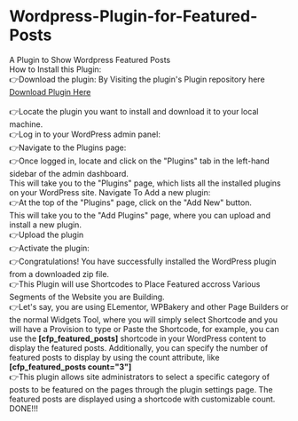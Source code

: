 # Wordpress-Plugin-for-Featured-Posts
A Plugin to Show Wordpress Featured Posts
<br>How to Install this Plugin:
<br>👉Download the plugin:
By Visiting the plugin's Plugin repository here <a href="https://github.com/jerryisuwamakeri/Wordpress-Plugin-for-Featured-Posts/blob/main/custom-featured-posts.zip">Download Plugin Here</a><br>
<br>👉Locate the plugin you want to install and download it to your local machine.
<br>👉Log in to your WordPress admin panel:
<br>👉Navigate to the Plugins page:
<br>👉Once logged in, locate and click on the "Plugins" tab in the left-hand sidebar of the admin dashboard.
<br>This will take you to the "Plugins" page, which lists all the installed plugins on your WordPress site.
Navigate To Add a new plugin:
<br>👉At the top of the "Plugins" page, click on the "Add New" button.
<br>This will take you to the "Add Plugins" page, where you can upload and install a new plugin.
<br>👉Upload the plugin
<br>👉Activate the plugin:
<br>👉Congratulations! You have successfully installed the WordPress plugin from a downloaded zip file.
<br>👉This Plugin will use Shortcodes to Place Featured accross Various Segments of the Website you are Building.
<br>👉Let's say, you are using ELementor, WPBakery and other Page Builders or the normal Widgets Tool, where you will simply select Shortcode and you will have a Provision to type or Paste the Shortcode, for example, you can use the **[cfp_featured_posts]** shortcode in your WordPress content to display the featured posts. Additionally, you can specify the number of featured posts to display by using the count attribute, like **[cfp_featured_posts count="3"]**
<br>👉This plugin allows site administrators to select a specific category of posts to be featured on the pages through the plugin settings page. The featured posts are displayed using a shortcode with customizable count.
<br>DONE!!!

